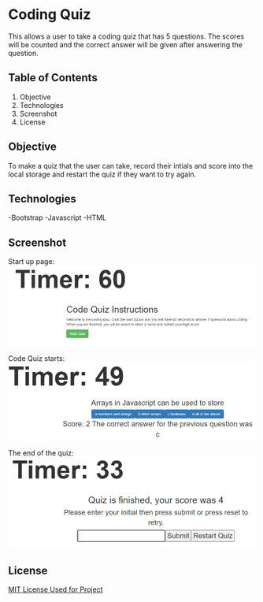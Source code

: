 # Coding Quiz
This allows a user to take a coding quiz that has 5 questions. The scores will be counted and the correct answer will be given after answering the question.

## Table of Contents
1. Objective
2. Technologies
3. Screenshot
4. License

## Objective
To make a quiz that the user can take, record their intials and score into the local storage and restart the quiz if they want to try again.

## Technologies
-Bootstrap
-Javascript
-HTML

## Screenshot
Start up page:
![alt text](https://github.com/hancc1006/coding_quiz.io/blob/main/Assets/Initial%20Start.PNG?raw=true)

Code Quiz starts:
![alt text](https://github.com/hancc1006/coding_quiz.io/blob/main/Assets/Question%20start.PNG?raw=true)

The end of the quiz:
![alt text](https://github.com/hancc1006/coding_quiz.io/blob/main/Assets/End.PNG?raw=true)

## License
[MIT License Used for Project](https://github.com/hancc1006/budget-pwa.io/blob/main/LICENSE?raw=false)
